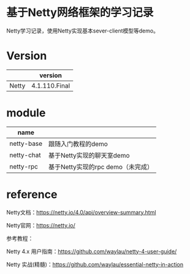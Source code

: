 # 基于Netty网络框架的学习记录

Netty学习记录，使用Netty实现基本sever-client模型等demo。

# Version
|| version  |
|--|----------|
|Netty|4.1.110.Final|

# module
| name       |                         |
|------------|-------------------------|
| netty-base | 跟随入门教程的demo             |
| netty-chat | 基于Netty实现的聊天室demo       |
| netty-rpc  | 基于Netty实现的rpc demo（未完成） |


# reference
Netty文档：https://netty.io/4.0/api/overview-summary.html

Netty官网：https://netty.io/

参考教程：

Netty 4.x 用户指南：https://github.com/waylau/netty-4-user-guide/

Netty 实战(精髓)：https://github.com/waylau/essential-netty-in-action
